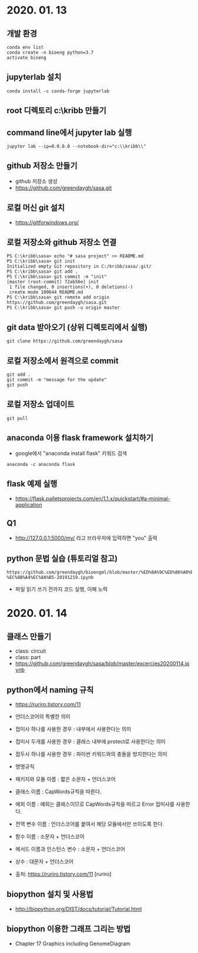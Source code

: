 # 2020. 01. 13

## 개발 환경 
```
conda env list 
conda create -n bioeng python=3.7
activate bioeng 
```

## jupyterlab 설치 
```
conda install -c conda-forge jupyterlab
```
## root 디렉토리 c:\kribb 만들기 

## command line에서 jupyter lab 실행 
```
jupyter lab --ip=0.0.0.0 --notebook-dir="c:\\kribb\\"
```

## github 저장소 만들기 
- github 저장소 생성
- https://github.com/greendaygh/sasa.git

## 로컬 머신 git 설치
- https://gitforwindows.org/

## 로컬 저장소와 github 저장소 연결
```
PS C:\kribb\sasa> echo "# sasa project" >> README.md
PS C:\kribb\sasa> git init
Initialized empty Git repository in C:/kribb/sasa/.git/
PS C:\kribb\sasa> git add .
PS C:\kribb\sasa> git commit -m "init"
[master (root-commit) 72ab56e] init
 1 file changed, 0 insertions(+), 0 deletions(-)
 create mode 100644 README.md
PS C:\kribb\sasa> git remote add origin https://github.com/greendaygh/sasa.git
PS C:\kribb\sasa> git push -u origin master
```

## git data 받아오기 (상위 디렉토리에서 실행)
```
git clone https://github.com/greendaygh/sasa
```

## 로컬 저장소에서 원격으로 commit 
```
git add .
git commit -m "message for the update"
git push
```

## 로컬 저장소 업데이트 
```
git pull
```

## anaconda 이용 flask framework 설치하기 
- google에서 "anaconda install flask" 키워드 검색
```
anaconda -c anaconda flask
```

## flask 예제 실행
- https://flask.palletsprojects.com/en/1.1.x/quickstart/#a-minimal-application


## Q1
- http://127.0.0.1:5000/my/ 라고 브라우저에 입력하면 "you" 출력

## python 문법 실습 (튜토리얼 참고)
```
https://github.com/greendaygh/bioengml/blob/master/%ED%8A%9C%ED%86%A0%EB%A6%AC%EC%96%BC1-%EC%8B%A4%EC%8A%B5-20191219.ipynb
```
- 파일 읽기 쓰기 전까지 코드 실행, 이해 노력


# 2020. 01. 14

## 클래스 만들기
- class: circuit 
- class: part
- https://github.com/greendaygh/sasa/blob/master/excercies20200114.ipynb

## python에서 naming 규칙 
- https://ruriro.tistory.com/11
- 언더스코어의 특별한 의미
- 접미사 하나를 사용한 경우 : 내부에서 사용한다는 의미
- 접미사 두개를 사용한 경우 : 클래스 내부에 protect로 사용한다는 의미
- 접두사 하나를 사용한 경우 : 파이썬 키워드와의 충돌을 방지한다는 의미

- 명명규칙
- 패키지와 모듈 이름 : 짧은 소문자 + 언더스코어
- 클래스 이름 : CapWords규칙을 따른다.
- 예외 이름 : 예외는 클래스이므로 CapWords규칙을 따르고 Error 접미사를 사용한다.
- 전역 변수 이름 : 언더스코어를 붙여서 해당 모듈에서만 쓰이도록 한다.
- 함수 이름 : 소문자 + 언더스코어
- 메서드 이름과 인스턴스 변수 : 소문자 + 언더스코어
- 상수 : 대문자 + 언더스코어
- 출처: https://ruriro.tistory.com/11 [ruriro]


## biopython 설치 및 사용법
- http://biopython.org/DIST/docs/tutorial/Tutorial.html


## biopython 이용한 그래프 그리는 방법
- Chapter 17  Graphics including GenomeDiagram

